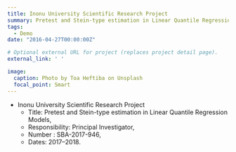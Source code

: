 ```yaml
---
title: Inonu University Scientific Research Project
summary: Pretest and Stein-type estimation in Linear Quantile Regression Models.
tags:
  - Demo
date: "2016-04-27T00:00:00Z"

# Optional external URL for project (replaces project detail page).
external_link: ' '

image:
  caption: Photo by Toa Heftiba on Unsplash
  focal_point: Smart
---
```


* Inonu University Scientific Research Project 
    * Title: Pretest and Stein-type estimation in Linear Quantile Regression Models, 
    * Responsibility: Principal Investigator,
    * Number : SBA-2017-946, 
    * Dates: 2017–2018. 
